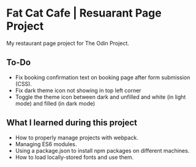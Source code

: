 # Fat Cat Cafe | Resuarant Page Project

My restaurant page project for The Odin Project.

## To-Do

- Fix booking confirmation text on booking page after form submission (CSS).
- Fix dark theme icon not showing in top left corner
- Toggle the theme icon between dark and unfilled and white (in light mode) and filled (in dark mode)

## What I learned during this project

- How to properly manage projects with webpack.
- Managing ES6 modules.
- Using a package.json to install npm packages on different machines.
- How to load locally-stored fonts and use them.
